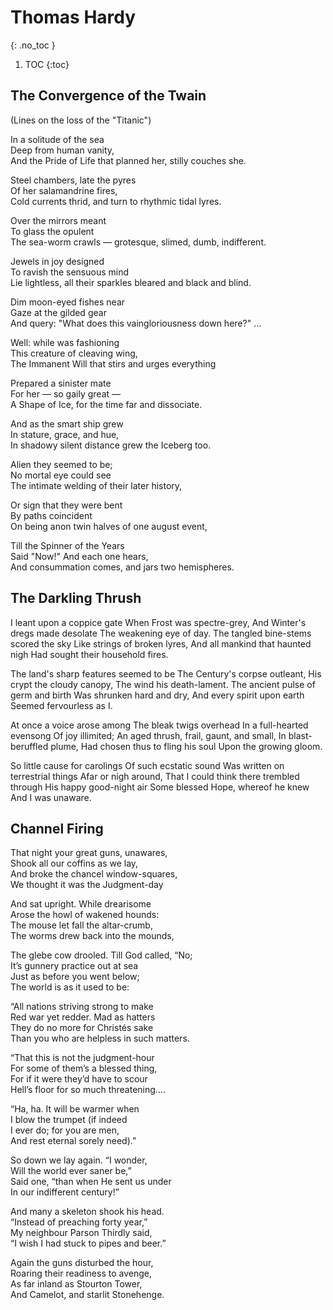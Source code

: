 # Thomas Hardy
{: .no_toc }

1. TOC
{:toc}

## The Convergence of the Twain

(Lines on the loss of the "Titanic")

In a solitude of the sea  
Deep from human vanity,  
And the Pride of Life that planned her, stilly couches she.

Steel chambers, late the pyres  
Of her salamandrine fires,  
Cold currents thrid, and turn to rhythmic tidal lyres.

Over the mirrors meant  
To glass the opulent  
The sea-worm crawls — grotesque, slimed, dumb, indifferent.

Jewels in joy designed  
To ravish the sensuous mind  
Lie lightless, all their sparkles bleared and black and blind.

Dim moon-eyed fishes near  
Gaze at the gilded gear  
And query: "What does this vaingloriousness down here?" ...

Well: while was fashioning  
This creature of cleaving wing,  
The Immanent Will that stirs and urges everything

Prepared a sinister mate  
For her — so gaily great —  
A Shape of Ice, for the time far and dissociate.

And as the smart ship grew  
In stature, grace, and hue,  
In shadowy silent distance grew the Iceberg too.

 Alien they seemed to be;  
 No mortal eye could see  
The intimate welding of their later history,

Or sign that they were bent  
By paths coincident  
On being anon twin halves of one august event,

Till the Spinner of the Years  
Said "Now!" And each one hears,  
And consummation comes, and jars two hemispheres.

## The Darkling Thrush

I leant upon a coppice gate
      When Frost was spectre-grey,
And Winter's dregs made desolate
      The weakening eye of day.
The tangled bine-stems scored the sky
      Like strings of broken lyres,
And all mankind that haunted nigh
      Had sought their household fires.

The land's sharp features seemed to be
      The Century's corpse outleant,
His crypt the cloudy canopy,
      The wind his death-lament.
The ancient pulse of germ and birth
      Was shrunken hard and dry,
And every spirit upon earth
      Seemed fervourless as I.

At once a voice arose among
      The bleak twigs overhead
In a full-hearted evensong
      Of joy illimited;
An aged thrush, frail, gaunt, and small,
      In blast-beruffled plume,
Had chosen thus to fling his soul
      Upon the growing gloom.

So little cause for carolings
      Of such ecstatic sound
Was written on terrestrial things
      Afar or nigh around,
That I could think there trembled through
      His happy good-night air
Some blessed Hope, whereof he knew
      And I was unaware.

## Channel Firing

That night your great guns, unawares,  
Shook all our coffins as we lay,  
And broke the chancel window-squares,  
We thought it was the Judgment-day

And sat upright. While drearisome  
Arose the howl of wakened hounds:  
The mouse let fall the altar-crumb,  
The worms drew back into the mounds,

The glebe cow drooled. Till God called, “No;  
It’s gunnery practice out at sea  
Just as before you went below;  
The world is as it used to be:

“All nations striving strong to make  
Red war yet redder. Mad as hatters  
They do no more for Christés sake  
Than you who are helpless in such matters.

“That this is not the judgment-hour  
For some of them’s a blessed thing,  
For if it were they’d have to scour  
Hell’s floor for so much threatening....

“Ha, ha. It will be warmer when  
I blow the trumpet (if indeed  
I ever do; for you are men,  
And rest eternal sorely need).”

So down we lay again. “I wonder,  
Will the world ever saner be,”  
Said one, “than when He sent us under  
In our indifferent century!”

And many a skeleton shook his head.  
“Instead of preaching forty year,”  
My neighbour Parson Thirdly said,  
“I wish I had stuck to pipes and beer.”

Again the guns disturbed the hour,  
Roaring their readiness to avenge,  
As far inland as Stourton Tower,  
And Camelot, and starlit Stonehenge.
